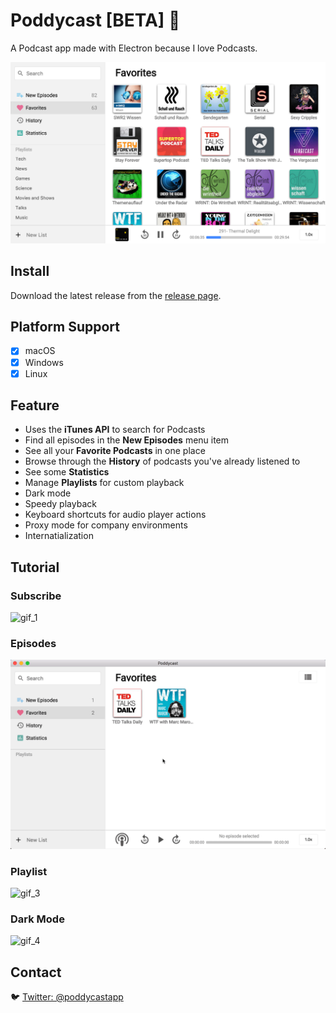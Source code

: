 # Poddycast [BETA] :construction:

A Podcast app made with Electron because I love Podcasts.

![screenshot_1](img/poddycastapp.png)

## Install

Download the latest release from the [release page](https://github.com/MrChuckomo/poddycast/releases).

## Platform Support

- [x] macOS  
- [x] Windows
- [x] Linux

## Feature

- Uses the **iTunes API** to search for Podcasts
- Find all episodes in the **New Episodes** menu item
- See all your **Favorite Podcasts** in one place
- Browse through the **History** of podcasts you've already listened to
- See some **Statistics**
- Manage **Playlists** for custom playback
- Dark mode
- Speedy playback
- Keyboard shortcuts for audio player actions
- Proxy mode for company environments
- Internatialization

## Tutorial

### Subscribe

![gif_1](img/tutorial-01-subscribe.gif)

### Episodes

![gif_2](img/tutorial-02-episodes.gif)

### Playlist

![gif_3](img/tutorial-03-playlists.gif)

### Dark Mode

![gif_4](img/tutorial-04-darkmode.gif)


## Contact

:bird: [Twitter: @poddycastapp](https://twitter.com/poddycastapp)
